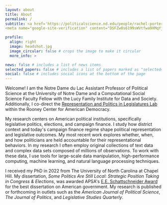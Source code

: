 ```yaml
---
layout: about
title: About
permalink: /
subtitle: <a href='https://politicalscience.nd.edu/people/rachel-porter/'>Assistant Professor & Computational Social Science Fellow</a>
<meta name="google-site-verification" content="DSFZw0s6199sWVtfwa9XMqYjrI0yCx9H811Ek8sPf08" />

profile:
  align: right
  image: headshot.jpg
  image_circular: false # crops the image to make it circular
  more_info: >

news: false # includes a list of news items
selected_papers: false # includes a list of papers marked as "selected={true}"
social: false # includes social icons at the bottom of the page
---
```


Welcome! I am the Notre Dame du Lac Assistant Professor of Political Science at the University of Notre Dame and a Computational Social Science Faculty Fellow with the Lucy Family Institute for Data and Society. Additionally, I co-direct the [Representation and Politics in Legislatures Lab](https://rooneycenter.nd.edu/research/representation-and-politics-in-legislatures-lab/) within the Rooney Center for American Democracy.

My research centers on American political institutions, specifically legislative politics, elections, and campaign finance. I study how district context and today's campaign finance regime shape political representation and legislative outcomes. My most recent work explores whether, when, and how politicians are held accountable for their representational behaviors. In my research I often employ original collections of text data and complex data sets composed of millions of observations. To work with these data, I use tools for large-scale data manipulation, high-performance computing, machine learning, and natural language processing techniques.

I received my PhD in 2022 from The University of North Carolina at Chapel Hill. My dissertation, *Some Politics Are Still Local: Strategic Position Taking in Congress & Elections*, was awarded APSA's [E.E. Schattschneider Award](https://politicalsciencenow.com/rachel-porter-receives-the-2023-e-e-schattschneider-award/) for the best dissertation on American government. My research is published or forthcoming in outlets such as the *American Journal of Political Science*, *The Journal of Politics*, and *Legislative Studies Quarterly*.


